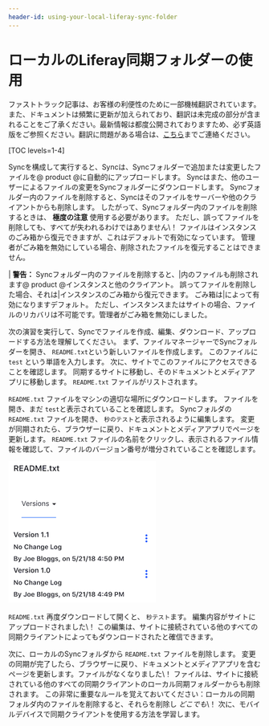 ```yaml
---
header-id: using-your-local-liferay-sync-folder
---
```


# ローカルのLiferay同期フォルダーの使用

<p class="alert alert-info"><span class="wysiwyg-color-blue120">ファストトラック記事は、お客様の利便性のために一部機械翻訳されています。また、ドキュメントは頻繁に更新が加えられており、翻訳は未完成の部分が含まれることをご了承ください。最新情報は都度公開されておりますため、必ず英語版をご参照ください。翻訳に問題がある場合は、<a href="mailto:support-content-jp@liferay.com">こちら</a>までご連絡ください。</span></p>

[TOC levels=1-4]

Syncを構成して実行すると、Syncは、Syncフォルダーで追加または変更したファイルを@ product @に自動的にアップロードします。 Syncはまた、他のユーザーによるファイルの変更をSyncフォルダーにダウンロードします。 Syncフォルダー内のファイルを削除すると、Syncはそのファイルをサーバーや他のクライアントからも削除します。 したがって、Syncフォルダー内のファイルを削除するときは、 **極度の注意** 使用する必要があります。 ただし、誤ってファイルを削除しても、すべてが失われるわけではありません\！ ファイルはインスタンスのごみ箱から復元できますが、これはデフォルトで有効になっています。 管理者がごみ箱を無効にしている場合、削除されたファイルを復元することはできません。

| **警告：** Syncフォルダー内のファイルを削除すると、|内のファイルも削除されます@ product @インスタンスと他のクライアント。 誤ってファイルを削除した場合、それは|インスタンスのごみ箱から復元できます。 ごみ箱は|によって有効になりますデフォルト。 ただし、インスタンスまたはサイトの場合、ファイルのリカバリは不可能です。管理者がごみ箱を無効にしました。

次の演習を実行して、Syncでファイルを作成、編集、ダウンロード、アップロードする方法を理解してください。 まず、ファイルマネージャーでSyncフォルダーを開き、 `README.txt`という新しいファイルを作成します。 このファイルに `test` という単語を入力します。 次に、サイトでこのファイルにアクセスできることを確認します。 同期するサイトに移動し、そのドキュメントとメディアアプリに移動します。 `README.txt` ファイルがリストされます。

`README.txt` ファイルをマシンの適切な場所にダウンロードします。 ファイルを開き、まだ `test`と表示されていることを確認します。 Syncフォルダの `README.txt` ファイルを開き、 `秒のテスト`と表示されるように編集します。 変更が同期されたら、ブラウザーに戻り、ドキュメントとメディアアプリでページを更新します。 `README.txt` ファイルの名前をクリックし、表示されるファイル情報を確認して、ファイルのバージョン番号が増分されていることを確認します。

![図1：Liferay Syncを使用してファイルを更新すると、ファイルのバージョン番号が増加します。 ファイルのバージョン番号は、Webインターフェイスを介して表示できます。](../../../../images/sync-file-edit-01.png)

`README.txt` 再度ダウンロードして開くと、 `秒テスト`ます。 編集内容がサイトにアップロードされました\！ この編集は、サイトに接続されている他のすべての同期クライアントによってもダウンロードされたと確信できます。

次に、ローカルのSyncフォルダから `README.txt` ファイルを削除します。 変更の同期が完了したら、ブラウザーに戻り、ドキュメントとメディアアプリを含むページを更新します。ファイルがなくなりました\！ ファイルは、サイトに接続されている他のすべての同期クライアントのローカル同期フォルダーからも削除されます。 この非常に重要なルールを覚えておいてください：ローカルの同期フォルダ内のファイルを削除すると、それらを削除し *どこでも*\！ 次に、モバイルデバイスで同期クライアントを使用する方法を学習します。
